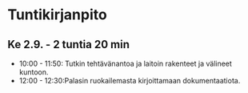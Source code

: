 # Tuntikirjanpito

## Ke 2.9. - 2 tuntia 20 min
- 10:00 - 11:50: Tutkin tehtävänantoa ja laitoin rakenteet ja välineet kuntoon.
- 12:00 - 12:30:Palasin ruokailemasta kirjoittamaan dokumentaatiota.